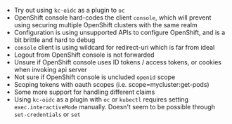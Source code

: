 * Try out using `kc-oidc` as a plugin to `oc`
* OpenShift console hard-codes the client `console`, which will prevent using securing multiple OpenShift clusters with the same realm
* Configuration is using unsupported APIs to configure OpenShift, and is a bit brittle and hard to debug
* `console` client is using wildcard for redirect-uri which is far from ideal
* Logout from OpenShift console is not forwarded
* Unsure if OpenShift console uses ID tokens / access tokens, or cookies when invoking api server
* Not sure if OpenShift console is uncluded `openid` scope
* Scoping tokens with oauth scopes (i.e. scope=mycluster:get-pods)
* Some more support for handling different claims
* Using `kc-oidc` as a plugin with `oc` or `kubectl` requires setting `exec.interactiveMode` manually. Doesn't seem to be possible through `set-credentials` or `set`
